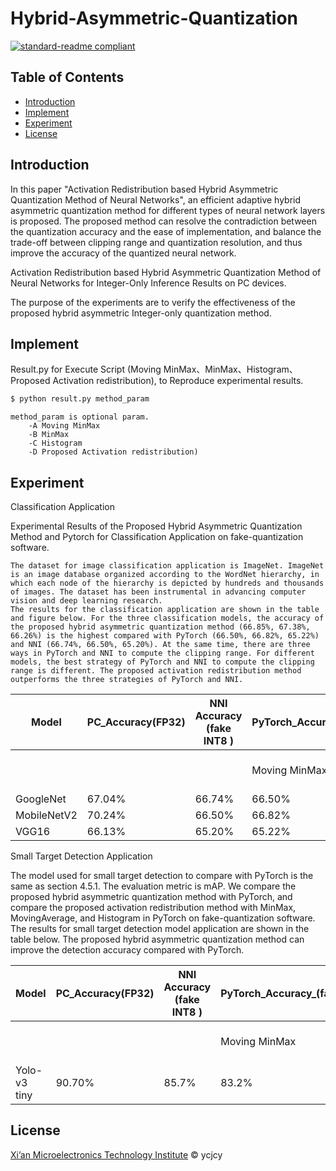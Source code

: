 # Hybrid-Asymmetric-Quantization

[![standard-readme compliant](https://img.shields.io/badge/readme%20style-standard-brightgreen.svg?style=flat-square)](https://github.com/RichardLitt/standard-readme)

## Table of Contents

- [Introduction](#Introduction)
- [Implement](#Implement)
- [Experiment](#Experiment)
- [License](#license)

## Introduction 


In this paper "Activation Redistribution based Hybrid Asymmetric Quantization Method of Neural Networks", an efficient adaptive hybrid asymmetric quantization method for different types of neural network layers is proposed. The proposed method can resolve the contradiction between the quantization accuracy and the ease of implementation, and balance the trade-off between clipping range and quantization resolution, and thus improve the accuracy of the quantized neural network. 

Activation Redistribution based Hybrid Asymmetric Quantization Method of Neural Networks for Integer-Only Inference Results on PC devices.

The purpose of the experiments are to verify the effectiveness of the proposed hybrid asymmetric Integer-only quantization method. 

## Implement

Result.py for Execute Script (Moving MinMax、MinMax、Histogram、Proposed Activation redistribution), to Reproduce experimental results.

```sh
$ python result.py method_param
```
    method_param is optional param.
        -A Moving MinMax 
        -B MinMax
        -C Histogram
        -D Proposed Activation redistribution)

## Experiment
Classification Application

Experimental Results of the Proposed Hybrid Asymmetric Quantization Method and Pytorch for Classification Application on fake-quantization software.

    The dataset for image classification application is ImageNet. ImageNet is an image database organized according to the WordNet hierarchy, in which each node of the hierarchy is depicted by hundreds and thousands of images. The dataset has been instrumental in advancing computer vision and deep learning research.
    The results for the classification application are shown in the table and figure below. For the three classification models, the accuracy of the proposed hybrid asymmetric quantization method (66.85%, 67.38%, 66.26%) is the highest compared with PyTorch (66.50%, 66.82%, 65.22%) and NNI (66.74%, 66.50%, 65.20%). At the same time, there are three ways in PyTorch and NNI to compute the clipping range. For different models, the best strategy of PyTorch and NNI to compute the clipping range is different. The proposed activation redistribution method outperforms the three strategies of PyTorch and NNI.

| Model | PC_Accuracy(FP32) | NNI Accuracy (fake INT8 ) | PyTorch_Accuracy_(fake_INT8) |  | Proposed_Quantization_Accuracy(fake INT 8) |  |  |
| ------ | ------ | ------ | ------ | ------ | ------ | ------ | ------|
|  |  |  | Moving MinMax  | MinMax | Histogram | Proposed Activation Redistribution |
| GoogleNet | 67.04% | 66.74% | 66.50% | 66.82% | 66.82% | 66.77% | 66.85% |
| MobileNetV2 |	70.24% | 66.50% | 66.82% | 66.60% | 66.23% |	66.99% | 67.38% |
| VGG16 | 66.13% | 65.20% | 65.22% | 66.20%	| 65.12% | 65.31% |	66.26% |

Small Target Detection Application

The model used for small target detection to compare with PyTorch is the same as section 4.5.1. The evaluation metric is mAP. We compare the proposed hybrid asymmetric quantization method with PyTorch, and compare the proposed activation redistribution method with MinMax, MovingAverage, and Histogram in PyTorch on fake-quantization software.
The results for small target detection model application are shown in the table below. The proposed hybrid asymmetric quantization method can improve the detection accuracy compared with PyTorch.

| Model | PC_Accuracy(FP32) | NNI Accuracy (fake INT8 ) | PyTorch_Accuracy_(fake_INT8) |  | Proposed_Quantization_Accuracy(fake INT 8) |  |  |
| ------ | ------ | ------ | ------ | ------ | ------ | ------ | ------|
|  |  |  | Moving MinMax  | MinMax | Histogram | Proposed Activation Redistribution |
| Yolo-v3 tiny | 90.70% | 85.7% | 83.2% | 85.6% | 86.7% | 86.1% | 90.12% |
## License

[Xi’an Microelectronics Technology Institute](LICENSE) © ycjcy
